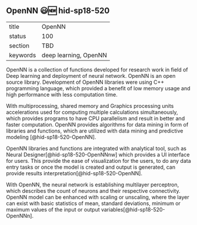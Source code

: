 ﻿## OpenNN :smiley::new: hid-sp18-520


|          |        |
| -------- | ------ |
| title    | OpenNN |
| status   | 100     |
| section  | TBD    |
| keywords | deep learning, OpenNN    |

OpenNN is a collection of functions developed for research work in field of 
Deep learning and deployment of neural network. OpenNN is an open 
source library. Development of OpenNN libraries were using C++ programming 
language, which provided a benefit of low memory usage and high performance 
with less computation time. 

With multiprocessing, shared memory and Graphics processing units 
accelerations used for computing multiple calculations simultaneously, which
provides programs to have CPU parallelism and result in better and faster 
computation. OpenNN provides algorithms for data mining in form of libraries 
and functions, which are utilized with data mining and predictive modeling
[@hid-sp18-520-OpenNN]. 

OpenNN libraries and functions are integrated with analytical tool, such as 
Neural Designer[@hid-sp18-520-OpenNNnw] which provides a UI interface for 
users. This provide the ease of visualization for the users, to do any data 
entry tasks or once the model is created and output is generated, can provide 
results interpretation[@hid-sp18-520-OpenNN].

With OpenNN, the neural network is establishing multilayer perceptron, which 
describes the count of neurons and their respective connectivity. OpenNN 
model can be enhanced with scaling or unscaling, where the layer can exist 
with basic statistics of mean, standard deviations, minimum or maximum 
values of the input or output variables[@hid-sp18-520-OpenNNn].
